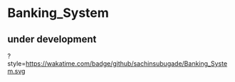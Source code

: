 # Banking_System
## under development
?style=https://wakatime.com/badge/github/sachinsubugade/Banking_System.svg
